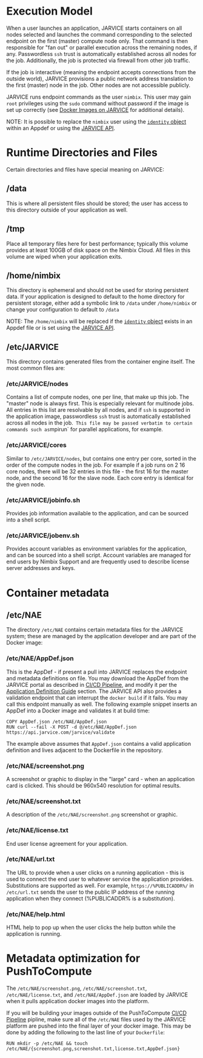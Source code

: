 # Execution Model

When a user launches an application, JARVICE starts containers on all nodes selected and launches the command corresponding to the selected endpoint on the first (master) compute node only.  That command is then responsible for "fan out" or parallel execution across the remaining nodes, if any.  Passwordless `ssh` trust is automatically established across all nodes for the job.  Additionally, the job is protected via firewall from other job traffic.

If the job is interactive (meaning the endpoint accepts connections from the outside world), JARVICE provisions a public network address translation to the first (master) node in the job.  Other nodes are not accessible publicly.

JARVICE runs endpoint commands as the user `nimbix`.  This user may gain `root` privileges using the `sudo` command without password if the image is set up correctly (see [Docker Images on JARVICE](docker.md) for additional details).

NOTE: It is possible to replace the `nimbix` user using the [`identity` object](appdef.md#reference) within an Appdef or using the [JARVICE API](api.md#jarvicesubmit).

# Runtime Directories and Files

Certain directories and files have special meaning on JARVICE:

## /data

This is where all persistent files should be stored; the user has access to this directory outside of your application as well.

## /tmp

Place all temporary files here for best performance; typically this volume provides at least 100GB of disk space on the Nimbix Cloud.  All files in this volume are wiped when your application exits.

## /home/nimbix

This directory is ephemeral and should not be used for storing persistent data.  If your application is designed to default to the home directory for persistent storage, either add a symbolic link to `/data` under `/home/nimbix` or change your configuration to default to `/data`

NOTE: The `/home/nimbix` will be replaced if the [`identity` object](appdef.md#reference) exists in an Appdef file or is set using the [JARVICE API](api.md#jarvicesubmit).


## /etc/JARVICE

This directory contains generated files from the container engine itself.  The most common files are:

### /etc/JARVICE/nodes

Contains a list of compute nodes, one per line, that make up this job.  The "master" node is always first.  This is especially relevant for multinode jobs.  All entries in this list are resolvable by all nodes, and if `ssh` is supported in the application image, passwordless `ssh` trust is automatically established across all nodes in the job.`  This file may be passed verbatim to certain commands such as `mpirun` for parallel applications, for example.

### /etc/JARVICE/cores

Similar to `/etc/JARVICE/nodes`, but contains one entry per core, sorted in the order of the compute nodes in the job.  For example if a job runs on 2 16 core nodes, there will be 32 entries in this file - the first 16 for the master node, and the second 16 for the slave node.  Each core entry is identical for the given node.

### /etc/JARVICE/jobinfo.sh

Provides job information available to the application, and can be sourced into a shell script.

### /etc/JARVICE/jobenv.sh

Provides account variables as environment variables for the application, and can be sourced into a shell script.  Account variables are managed for end users by Nimbix Support and are frequently used to describe license server addresses and keys.

# Container metadata

## /etc/NAE

The directory `/etc/NAE` contains certain metadata files for the JARVICE system; these are managed by the application developer and are part of the Docker image:

### /etc/NAE/AppDef.json

This is the AppDef - if present a pull into JARVICE replaces the endpoint and metadata definitions on file.  You may download the AppDef from the JARVICE portal as described in [CI/CD Pipeline](cicd.md), and modify it per the [Application Definition Guide](appdef.md) section.  The JARVICE API also provides a validation endpoint that can interrupt the `docker build` if it fails.  You may call this endpoint manually as well.  The following example snippet inserts an AppDef into a Docker image and validates it at build time:

```
COPY AppDef.json /etc/NAE/AppDef.json
RUN curl --fail -X POST -d @/etc/NAE/AppDef.json https://api.jarvice.com/jarvice/validate
```

The example above assumes that `AppDef.json` contains a valid application definition and lives adjacent to the Dockerfile in the repository.

### /etc/NAE/screenshot.png

A screenshot or graphic to display in the "large" card - when an application card is clicked.  This should be 960x540 resolution for optimal results.

### /etc/NAE/screenshot.txt

A description of the `/etc/NAE/screenshot.png` screenshot or graphic.

### /etc/NAE/license.txt

End user license agreement for your application.

### /etc/NAE/url.txt

The URL to provide when a user clicks on a running application - this is used to connect the end user to whatever service the application provides.  Substitutions are supported as well.  For example, `https://%PUBLICADDR%/` in `/etc/url.txt` sends the user to the public IP address of the running application when they connect (%PUBLICADDR% is a substitution).

### /etc/NAE/help.html

HTML help to pop up when the user clicks the help button while the application is running.

# Metadata optimization for PushToCompute

The `/etc/NAE/screenshot.png`, `/etc/NAE/screenshot.txt`,
`/etc/NAE/license.txt`, and `/etc/NAE/AppDef.json` are loaded by JARVICE
when it pulls application docker images into the platform.

If you will be building your images outside of the PushToCompute
[CI/CD Pipeline](cicd.md) pipline, make sure all
of the `/etc/NAE` files used by the JARVICE platform are pushed
into the final layer of your docker image.  This may be done by adding
the following to the last line of your `Dockerfile`:
```
RUN mkdir -p /etc/NAE && touch /etc/NAE/{screenshot.png,screenshot.txt,license.txt,AppDef.json}
```

